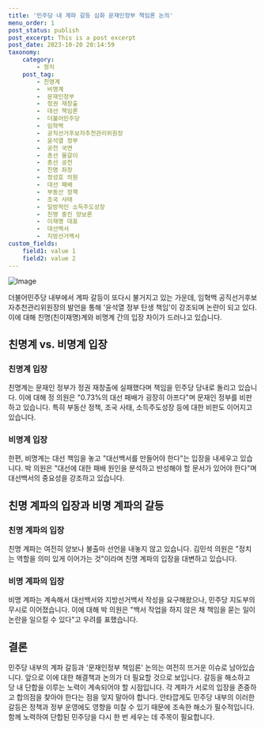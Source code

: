```yaml
---
title: '민주당 내 계파 갈등 심화 문재인정부 책임론 논의'
menu_order: 1
post_status: publish
post_excerpt: This is a post excerpt
post_date: 2023-10-20 20:14:59
taxonomy:
    category:
        - 정치
    post_tag:
        - 친명계
        -  비명계
        -  문재인정부
        -  정권 재창출
        -  대선 책임론
        -  더불어민주당
        -  임혁백
        -  공직선거후보자추천관리위원장
        -  윤석열 정부
        -  공천 국면
        -  총선 물갈이
        -  총선 공천
        -  친명 좌장
        -  정성호 의원
        -  대선 패배
        -  부동산 정책
        -  조국 사태
        -  일방적인 소득주도성장
        -  친명 중진 양보론
        -  이재명 대표
        -  대선백서
        -  지방선거백서
custom_fields:
    field1: value 1
    field2: value 2
---
```


![Image](https://imgnews.pstatic.net/image/082/2024/02/07/0001254721_001_20240207102501163.jpg?type=w647)


더불어민주당 내부에서 계파 갈등이 또다시 불거지고 있는 가운데, 임혁백 공직선거후보자추천관리위원장의 발언을 통해 '윤석열 정부 탄생 책임'이 강조되며 논란이 되고 있다. 이에 대해 친명(친이재명)계와 비명계 간의 입장 차이가 드러나고 있습니다.

## 친명계 vs. 비명계 입장

### 친명계 입장
친명계는 문재인 정부가 정권 재창출에 실패했다며 책임을 민주당 당내로 돌리고 있습니다. 이에 대해 정 의원은 "0.73%의 대선 패배가 굉장히 아프다"며 문재인 정부를 비판하고 있습니다. 특히 부동산 정책, 조국 사태, 소득주도성장 등에 대한 비판도 이어지고 있습니다.

### 비명계 입장
한편, 비명계는 대선 책임을 놓고 "대선백서를 만들어야 한다"는 입장을 내세우고 있습니다. 박 의원은 "대선에 대한 패배 원인을 분석하고 반성해야 할 문서가 있어야 한다"며 대선백서의 중요성을 강조하고 있습니다.

## 친명 계파의 입장과 비명 계파의 갈등

### 친명 계파의 입장
친명 계파는 여전히 양보나 불출마 선언을 내놓지 않고 있습니다. 김민석 의원은 "정치는 역할을 의미 있게 이어가는 것"이라며 친명 계파의 입장을 대변하고 있습니다.

### 비명 계파의 입장
비명 계파는 계속해서 대선백서와 지방선거백서 작성을 요구해왔으나, 민주당 지도부의 무시로 이어졌습니다. 이에 대해 박 의원은 "백서 작업을 하지 않은 채 책임을 묻는 일이 논란을 일으킬 수 있다"고 우려를 표했습니다.

## 결론

민주당 내부의 계파 갈등과 '문재인정부 책임론' 논의는 여전히 뜨거운 이슈로 남아있습니다. 앞으로 이에 대한 해결책과 논의가 더 필요할 것으로 보입니다. 갈등을 해소하고 당 내 단합을 이루는 노력이 계속되어야 할 시점입니다. 각 계파가 서로의 입장을 존중하고 합의점을 찾아야 한다는 점을 잊지 말아야 합니다. 안타깝게도 민주당 내부의 이러한 갈등은 정책과 정부 운영에도 영향을 미칠 수 있기 때문에 조속한 해소가 필수적입니다. 함께 노력하여 단합된 민주당을 다시 한 번 세우는 데 주목이 필요합니다.
